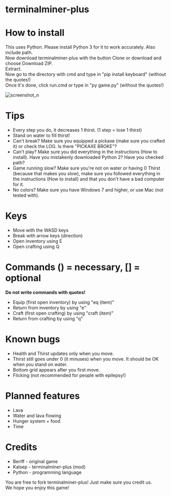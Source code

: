 # terminalminer-plus

# How to install
This uses Python. Please install Python 3 for it to work accurately. Also include path.\
Now download terminalminer-plus with the button Clone or download and choose Download ZIP.\
Extract.\
Now go to the directory with cmd and type in "pip install keyboard" (without the quotes!)\
Once it's done, click run.cmd or type in "py game.py" (without the quotes!)

![screenshot_n](https://i.imgur.com/QZcRykQ.png)

# Tips
* Every step you do, it decreases 1 thirst. (1 step = lose 1 thirst)
* Stand on water to fill thirst!
* Can't break? Make sure you equipped a pickaxe (make sure you crafted it) or check the LOG. Is there "PICKAXE BROKE"?
* Can't play? Make sure you did everything in the instructions (How to install). Have you mistakenly downloaded Python 2? Have you checked path?
* Game running slow? Make sure you're not on water or having 0 Thirst (because that makes you slow), make sure you followed everything in the instructions (How to install) and that you don't have a bad computer for it.
* No colors? Make sure you have Windows 7 and higher, or use Mac (not tested with).

# Keys
* Move with the WASD keys
* Break with arrow keys (direction)
* Open inventory using E
* Open crafting using Q

# Commands () = necessary, [] = optional
**Do not write commands with quotes!**
* Equip (first open inventory) by using "eq (item)"
* Return from inventory by using "e"
* Craft (first open crafting) by using "craft (item)"
* Return from crafting by using "q"

# Known bugs
* Health and Thirst updates only when you move.
* Thirst still goes under 0 (it minuses) when you move. It should be OK when you stand on water.
* Bottom grid appears after you first move.
* Flicking (not recommended for people with epilepsy!)

# Planned features
* Lava
* Water and lava flowing
* Hunger system + food
* Time

# Credits
* Beriff - original game
* Kalsep - terminalminer-plus (mod)
* Python - programming language

You are free to fork terminalminer-plus! Just make sure you credit us.\
We hope you enjoy this game!
